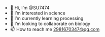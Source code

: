- 👋 Hi, I’m @SU7474
- 👀 I’m interested in science
- 🌱 I’m currently learning processing
- 💞️ I’m looking to collaborate on biology
- 📫 How to reach me 2981670347@qq.com

<!---
SU7474/SU7474 is a ✨ special ✨ repository because its `README.md` (this file) appears on your GitHub profile.
You can click the Preview link to take a look at your changes.
--->
